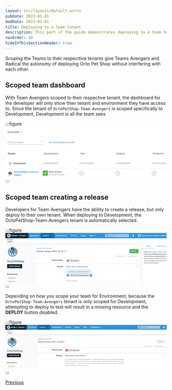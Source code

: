 ```yaml
---
layout: src/layouts/Default.astro
pubDate: 2023-01-01
modDate: 2023-01-01
title: Deploying to a team tenant
description: This part of the guide demonstrates deploying to a team tenant
navOrder: 50
hideInThisSectionHeader: true
---
```


Scoping the Teams to their respecitive tenants give Teams Avengers and Radical the autonomy of deploying Octo Pet Shop without interfering with each other.

## Scoped team dashboard
With Team Avengers scoped to their respective tenant, the dashboard for the developer will only show thier tenant and environment they have access to.  Since the tenant of `OctoPetShop-Team-Avengers` is scoped specifically to Development, Development is all the team sees

:::figure
![](/docs/tenants/guides/multi-tenant-teams/images/team-avengers-dashboard.png)
:::

## Scoped team creating a release

Developers for Team Avengers have the ability to create a release, but only deploy to their own tenant.  When deploying to Development, the OctoPetShop-Team-Avengers tenant is automatically selected.

:::figure
![](/docs/tenants/guides/multi-tenant-teams/images/team-avengers-deploy.png)
:::

Depending on how you scope your team for Environment, because the `OctoPetShop-Team-Avengers` tenant is only scoped for Development, attempting to deploy to test will result in a missing resource and the **DEPLOY** button disabled.

:::figure
![](/docs/tenants/guides/multi-tenant-teams/images/team-avengers-deploy-to-test.png)
:::

<span><a class="button btn-secondary" href="/docs/tenants/guides/multi-tenant-teams/assign-team-userrole-to-tenant">Previous</a></span>